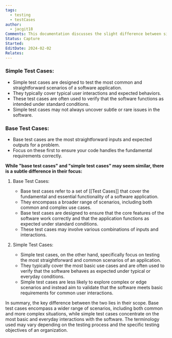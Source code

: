 ```yaml
---
tags:
  - testing
  - testCases
author:
  - jacgit18
Comments: This documentation discusses the slight difference between simple and base test cases.
Status: Capture
Started: 
EditDate: 2024-02-02
Relates:
---
```

### Simple Test Cases:
- Simple test cases are designed to test the most common and straightforward scenarios of a software application.
- They typically cover typical user interactions and expected behaviors.
- These test cases are often used to verify that the software functions as intended under standard conditions.
- Simple test cases may not always uncover subtle or rare issues in the software.

### Base Test Cases:
- Base test cases are the most straightforward inputs and expected outputs for a problem.
- Focus on these first to ensure your code handles the fundamental requirements correctly.


**While "base test cases" and "simple test cases" may seem similar, there is a subtle difference in their focus:**

1. Base Test Cases:
    - Base test cases refer to a set of [[Test Cases]] that cover the fundamental and essential functionality of a software application.
    - They encompass a broader range of scenarios, including both common and complex use cases.
    - Base test cases are designed to ensure that the core features of the software work correctly and that the application functions as expected under standard conditions.
    - These test cases may involve various combinations of inputs and interactions.

2. Simple Test Cases:
    - Simple test cases, on the other hand, specifically focus on testing the most straightforward and common scenarios of an application.
    - They typically cover the most basic use cases and are often used to verify that the software behaves as expected under typical or everyday conditions.
    - Simple test cases are less likely to explore complex or edge scenarios and instead aim to validate that the software meets basic requirements for common user interactions.

In summary, the key difference between the two lies in their scope. Base test cases encompass a wider range of scenarios, including both common and more complex situations, while simple test cases concentrate on the most basic and everyday interactions with the software. The terminology used may vary depending on the testing process and the specific testing objectives of an organization.
